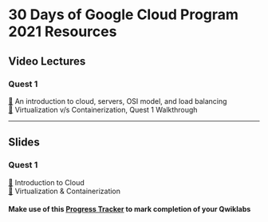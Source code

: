 # 30 Days of Google Cloud Program 2021 Resources

## Video Lectures

### Quest 1

[🔗](https://youtu.be/_XOgZtd_raU) An introduction to cloud, servers, OSI model, and load balancing  
[🔗](https://youtu.be/gzintLUlKDg) Virtualization v/s Containerization, Quest 1 Walkthrough

<hr/>

## Slides

### Quest 1

[🔗](https://cutt.ly/tEY2UBl) Introduction to Cloud  
[🔗](https://cutt.ly/kEY2PWi) Virtualization & Containerization

#### Make use of this [Progress Tracker](https://docs.google.com/document/d/1vtFqIEf1FTX-w8kTSJXXzEgOdF41JnfncKyEI5AHZm4/edit) to mark completion of your Qwiklabs
